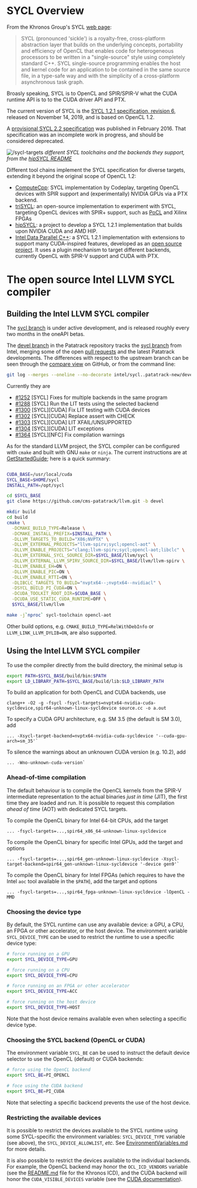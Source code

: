 # SYCL Overview

From the Khronos Group's SYCL [web page](https://www.khronos.org/sycl/):

> SYCL (pronounced 'sickle') is a royalty-free, cross-platform abstraction layer
> that builds on the underlying concepts, portability and efficiency of OpenCL
> that enables code for heterogeneous processors to be written in a "single-source"
> style using completely standard C++. SYCL single-source programming enables
> the host and kernel code for an application to be contained in the same source
> file, in a type-safe way and with the simplicity of a cross-platform asynchronous
> task graph.

Broasly speaking, SYCL is to OpenCL and SPIR/SPIR-V what the CUDA runtime API is
to to the CUDA driver API and PTX.

The current version of SYCL is the [SYCL 1.2.1 specification, revision 6](https://www.khronos.org/registry/SYCL/specs/sycl-1.2.1.pdf),
released on November 14, 2019, and is based on OpenCL 1.2.

A [provisional SYCL 2.2 specification](https://www.khronos.org/registry/SYCL/specs/incomplete_deprecated_provisional_sycl-2.2.pdf)
was published in February 2016. That specification was an incomplete work in
progress, and should be considered deprecated.

![/sycl-targets](https://raw.githubusercontent.com/illuhad/hipSYCL/master/doc/img/sycl-targets.png)
*different SYCL toolchains and the backends they support, from the
[hipSYCL README](https://github.com/illuhad/hipSYCL/blob/master/README.md)*

Different tool chains implement the SYCL specification for diverse targets,
extending it beyond the original scope of OpenCL 1.2:

   * [ComputeCpp](https://developer.codeplay.com/products/computecpp/ce/home/):
     SYCL implementation by Codeplay, targeting OpenCL devices with SPIR support
     and (experimentally) NVIDIA GPUs via a PTX backend.
   * [triSYCL](https://github.com/triSYCL/triSYCL): an open-source implementation
     to experiment with SYCL, targeting OpenCL devices with SPIR+ support, such as
     [PoCL](http://portablecl.org/) and Xilinx FPGAs
   * [hipSYCL](https://github.com/illuhad/hipSYCL): a project to develop a SYCL
     1.2.1 implementation that builds upon NVIDIA CUDA and AMD HIP.
   * [Intel Data Parallel C++](https://software.intel.com/en-us/oneapi/dpc-compiler):
     a SYCL 1.2.1 implementation with extensions to support many CUDA-inspired
     features, developed as an [open source project](https://github.com/intel/llvm).
     It uses a plugin mechanism to target different backends, currently OpenCL with
     SPIR-V support and CUDA with PTX.


# The open source Intel LLVM SYCL compiler

## Building the Intel LLVM SYCL compiler

The [sycl branch](https://github.com/intel/llvm/tree/sycl) is under active
development, and is released roughly every two months in the oneAPI betas.

The [devel branch](https://github.com/cms-patatrack/llvm/tree/devel) in the
Patatrack repository tracks the [sycl branch](https://github.com/intel/llvm/tree/sycl)
from Intel, merging some of the open [pull requests](https://github.com/intel/llvm/pulls)
and the latest Patatrack developments.
The differences with respect to the upstream branch can be seen through the
[compare view](https://github.com/intel/llvm/compare/sycl...cms-patatrack:devel)
on GitHub, or from the command line:
```bash
git log --merges --oneline --no-decorate intel/sycl..patatrack-new/devel
```

Currently they are

   * [#1252](https://github.com/intel/llvm/pull/1252) \[SYCL\] Fixes for multiple backends in the same program
   * [#1288](https://github.com/intel/llvm/pull/1288) \[SYCL\] Run the LIT tests using the selected backend
   * [#1300](https://github.com/intel/llvm/pull/1300) \[SYCL\]\[CUDA\] Fix LIT testing with CUDA devices
   * [#1302](https://github.com/intel/llvm/pull/1302) \[SYCL\]\[CUDA\] Replace assert with CHECK
   * [#1303](https://github.com/intel/llvm/pull/1303) \[SYCL\]\[CUDA\] LIT XFAIL/UNSUPPORTED
   * [#1304](https://github.com/intel/llvm/pull/1304) \[SYCL\]\[CUDA\] LIT exceptions
   * [#1364](https://github.com/intel/llvm/pull/1364) \[SYCL\]\[NFC\] Fix compilation warnings

As for the standard LLVM project, the SYCL compiler can be configured with
`cmake` and built with GNU `make` or `ninja`. The current instructions are at
[GetStartedGuide](https://github.com/cms-patatrack/llvm/blob/devel/sycl/doc/GetStartedGuide.md);
here is a quick summary:
```bash

CUDA_BASE=/usr/local/cuda
SYCL_BASE=$HOME/sycl
INSTALL_PATH=/opt/sycl

cd $SYCL_BASE
git clone https://github.com/cms-patatrack/llvm.git -b devel

mkdir build
cd build
cmake \
  -DCMAKE_BUILD_TYPE=Release \
  -DCMAKE_INSTALL_PREFIX=$INSTALL_PATH \
  -DLLVM_TARGETS_TO_BUILD="X86;NVPTX" \
  -DLLVM_EXTERNAL_PROJECTS="llvm-spirv;sycl;opencl-aot" \
  -DLLVM_ENABLE_PROJECTS="clang;llvm-spirv;sycl;opencl-aot;libclc" \
  -DLLVM_EXTERNAL_SYCL_SOURCE_DIR=$SYCL_BASE/llvm/sycl \
  -DLLVM_EXTERNAL_LLVM_SPIRV_SOURCE_DIR=$SYCL_BASE/llvm/llvm-spirv \
  -DLLVM_ENABLE_EH=ON \
  -DLLVM_ENABLE_PIC=ON \
  -DLLVM_ENABLE_RTTI=ON \
  -DLIBCLC_TARGETS_TO_BUILD="nvptx64--;nvptx64--nvidiacl" \
  -DSYCL_BUILD_PI_CUDA=ON \
  -DCUDA_TOOLKIT_ROOT_DIR=$CUDA_BASE \
  -DCUDA_USE_STATIC_CUDA_RUNTIME=OFF \
  $SYCL_BASE/llvm/llvm

make -j`nproc` sycl-toolchain opencl-aot
```

Other build options, e.g. `CMAKE_BUILD_TYPE=RelWithDebInfo` or `LLVM_LINK_LLVM_DYLIB=ON`, are also supported.


## Using the Intel LLVM SYCL compiler

To use the compiler directly from the build directory, the minimal setup is
```bash
export PATH=$SYCL_BASE/build/bin:$PATH
export LD_LIBRARY_PATH=$SYCL_BASE/build/lib:$LD_LIBRARY_PATH
```

To build an application for both OpenCL and CUDA backends, use
```
clang++ -O2 -g -fsycl -fsycl-targets=nvptx64-nvidia-cuda-sycldevice,spir64-unknown-linux-sycldevice source.cc -o a.out
```

To specify a CUDA GPU architecture, e.g. SM 3.5 (the default is SM 3.0), add
```
... -Xsycl-target-backend=nvptx64-nvidia-cuda-sycldevice '--cuda-gpu-arch=sm_35'`
```

To silence the warnings about an unknouwn CUDA version (e.g. 10.2), add
```
... -Wno-unknown-cuda-version`
```

### Ahead-of-time compilation

The default behaviour is to compile the OpenCL kernels from the SPIR-V
intermediate representation to the actual binaries *just in time* (JIT), the
first time they are loaded and run.
It is possible to request this compilation *ahead of time* (AOT) with dedicated
SYCL targets.

To compile the OpenCL binary for Intel 64-bit CPUs, add the target
```
... -fsycl-targets=...,spir64_x86_64-unknown-linux-sycldevice
```

To compile the OpenCL binary for specific Intel GPUs, add the target and options
```
... -fsycl-targets=...,spir64_gen-unknown-linux-sycldevice -Xsycl-target-backend=spir64_gen-unknown-linux-sycldevice '-device gen9'`
```

To compile the OpenCL binary for Intel FPGAs (which requires to have the Intel
`aoc` tool available in the `$PATH`), add the target and options
```
... -fsycl-targets=...,spir64_fpga-unknown-linux-sycldevice -lOpenCL -MMD
```

### Choosing the device type

By default, the SYCL runtime can use any available device: a GPU, a CPU, an
FPGA or other accelerator, or the host device.
The environment variable `SYCL_DEVICE_TYPE` can be used to restrict the runtime
to use a specific device type:
```bash
# force running on a GPU
export SYCL_DEVICE_TYPE=GPU

# force running on a CPU
export SYCL_DEVICE_TYPE=CPU

# force running on an FPGA or other accelerator
export SYCL_DEVICE_TYPE=ACC

# force running on the host device
export SYCL_DEVICE_TYPE=HOST
```

Note that the host device remains available even when selecting a specific
device type.

### Choosing the SYCL backend (OpenCL or CUDA)

The environment variable `SYCL_BE` can be used to instruct the default device
selector to use the OpenCL (default) or CUDA backends:
```bash
# force using the OpenCL backend
export SYCL_BE=PI_OPENCL

# foce using the CUDA backend
export SYCL_BE=PI_CUDA
```

Note that selecting a specific backcend prevents the use of the host device.

### Restricting the available devices

It is possible to restrict the devices available to the SYCL runtime using some
SYCL-specific the environment variables: `SYCL_DEVICE_TYPE` variable (see above),
the `SYCL_DEVICE_ALLOWLIST`, *etc*. See
[EnvironmentVariables.md](https://github.com/cms-patatrack/llvm/blob/devel/sycl/doc/EnvironmentVariables.md)
for more details.

It is also possible to restrict the devices available to the individual backends.
For example, the OpenCL backend may honor the `OCL_ICD_VENDORS` variable (see the
[README.md](https://github.com/KhronosGroup/OpenCL-ICD-Loader/blob/master/README.md)
file for the Khronos ICD), and the CUDA backend will honor the `CUDA_VISIBLE_DEVICES`
variable (see the [CUDA documentation](https://docs.nvidia.com/cuda/cuda-c-programming-guide/index.html#env-vars)).

